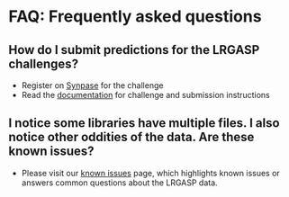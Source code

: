 # FAQ: Frequently asked questions
## How do I submit predictions for the LRGASP challenges?
- Register on [Synpase](https://www.synapse.org/#!Synapse:syn25007472/wiki/608702) for the challenge
- Read the [documentation](https://lrgasp.github.io/lrgasp-submissions/) for challenge and submission instructions
## I notice some libraries have multiple files. I also notice other oddities of the data. Are these known issues?
- Please visit our [known issues](known_issues.md) page, which highlights known issues or answers common questions about the LRGASP data.
